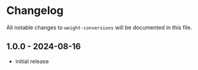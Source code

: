 # Changelog

All notable changes to `weight-conversions` will be documented in this file.

## 1.0.0 - 2024-08-16

- initial release
